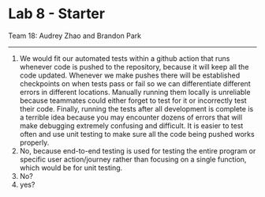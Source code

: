 # Lab 8 - Starter
  
  Team 18: Audrey Zhao and Brandon Park
  
---
1) We would fit our automated tests within a github action that runs whenever code is pushed to the repository, because it will keep all the code updated. Whenever we make pushes there will be established checkpoints on when tests pass or fail so we can differentiate different errors in different locations. Manually running them locally is unreliable because teammates could either forget to test for it or incorrectly test their code. Finally, running the tests after all development is complete is a terrible idea because you may encounter dozens of errors that will make debugging extremely confusing and difficult. It is easier to test often and use unit testing to make sure all the code being pushed works properly.
2) No, because end-to-end testing is used for testing the entire program or specific user action/journey rather than focusing on a single function, which would be for unit testing. 
3) No?
4) yes?